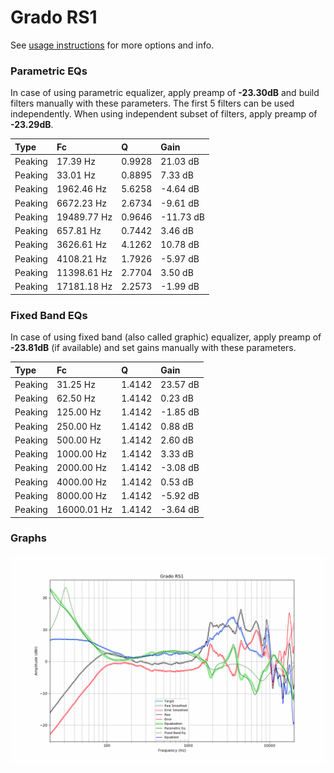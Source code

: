 # Grado RS1
See [usage instructions](https://github.com/jaakkopasanen/AutoEq#usage) for more options and info.

### Parametric EQs
In case of using parametric equalizer, apply preamp of **-23.30dB** and build filters manually
with these parameters. The first 5 filters can be used independently.
When using independent subset of filters, apply preamp of **-23.29dB**.

| Type    | Fc          |      Q | Gain      |
|:--------|:------------|:-------|:----------|
| Peaking | 17.39 Hz    | 0.9928 | 21.03 dB  |
| Peaking | 33.01 Hz    | 0.8895 | 7.33 dB   |
| Peaking | 1962.46 Hz  | 5.6258 | -4.64 dB  |
| Peaking | 6672.23 Hz  | 2.6734 | -9.61 dB  |
| Peaking | 19489.77 Hz | 0.9646 | -11.73 dB |
| Peaking | 657.81 Hz   | 0.7442 | 3.46 dB   |
| Peaking | 3626.61 Hz  | 4.1262 | 10.78 dB  |
| Peaking | 4108.21 Hz  | 1.7926 | -5.97 dB  |
| Peaking | 11398.61 Hz | 2.7704 | 3.50 dB   |
| Peaking | 17181.18 Hz | 2.2573 | -1.99 dB  |

### Fixed Band EQs
In case of using fixed band (also called graphic) equalizer, apply preamp of **-23.81dB**
(if available) and set gains manually with these parameters.

| Type    | Fc          |      Q | Gain     |
|:--------|:------------|:-------|:---------|
| Peaking | 31.25 Hz    | 1.4142 | 23.57 dB |
| Peaking | 62.50 Hz    | 1.4142 | 0.23 dB  |
| Peaking | 125.00 Hz   | 1.4142 | -1.85 dB |
| Peaking | 250.00 Hz   | 1.4142 | 0.88 dB  |
| Peaking | 500.00 Hz   | 1.4142 | 2.60 dB  |
| Peaking | 1000.00 Hz  | 1.4142 | 3.33 dB  |
| Peaking | 2000.00 Hz  | 1.4142 | -3.08 dB |
| Peaking | 4000.00 Hz  | 1.4142 | 0.53 dB  |
| Peaking | 8000.00 Hz  | 1.4142 | -5.92 dB |
| Peaking | 16000.01 Hz | 1.4142 | -3.64 dB |

### Graphs
![](./Grado%20RS1.png)